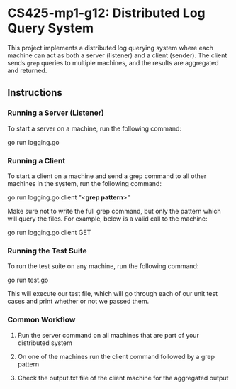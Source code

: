 # CS425-mp1-g12: Distributed Log Query System

This project implements a distributed log querying system where each machine can act as both a server (listener) and a client (sender). The client sends `grep` queries to multiple machines, and the results are aggregated and returned. 

## Instructions

### Running a Server (Listener)

To start a server on a machine, run the following command:

go run logging.go

### Running a Client 

To start a client on a machine and send a grep command to all other machines in the system, run the following command:

go run logging.go client "<**grep pattern**>"

Make sure not to write the full grep command, but only the pattern which will query the files. For example, below is a valid call to the machine:

go run logging.go client GET


### Running the Test Suite

To run the test suite on any machine, run the following command:

go run test.go

This will execute our test file, which will go through each of our unit test cases and print whether or not we passed them.


### Common Workflow

1) Run the server command on all machines that are part of your distributed system 

2) On one of the machines run the client command followed by a grep pattern 

3) Check the output.txt file of the client machine for the aggregated output
